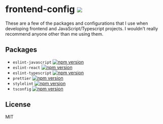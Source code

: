 # frontend-config ![](https://github.com/sondr3/frontend-config/workflows/pipeline/badge.svg)

These are a few of the packages and configurations that I use when developing
frontend and JavaScript/Typescript projects. I wouldn't really recommend
anyone other than me using them.

## Packages

- `eslint-javascript` [![npm version](https://badge.fury.io/js/%40sondr3%2Feslint-config-javascript.svg)](https://badge.fury.io/js/%40sondr3%2Feslint-config-javascript)
- `eslint-react` [![npm version](https://badge.fury.io/js/%40sondr3%2Feslint-config-react.svg)](https://badge.fury.io/js/%40sondr3%2Feslint-config-react)
- `eslint-typescript` [![npm version](https://badge.fury.io/js/%40sondr3%2Feslint-config-typescript.svg)](https://badge.fury.io/js/%40sondr3%2Feslint-config-typescript)
- `prettier` [![npm version](https://badge.fury.io/js/%40sondr3%2Fprettier.svg)](https://badge.fury.io/js/%40sondr3%2Fprettier)
- `stylelint` [![npm version](https://badge.fury.io/js/%40sondr3%2Fstylelint.svg)](https://badge.fury.io/js/%40sondr3%2Fstylelint)
- `tsconfig` [![npm version](https://badge.fury.io/js/%40sondr3%2Ftsconfig.svg)](https://badge.fury.io/js/%40sondr3%2Ftsconfig)

## License

MIT
